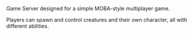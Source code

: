 Game Server designed for a simple MOBA-style multiplayer game.

Players can spawn and control creatures and their own character, all with different abilities. 
